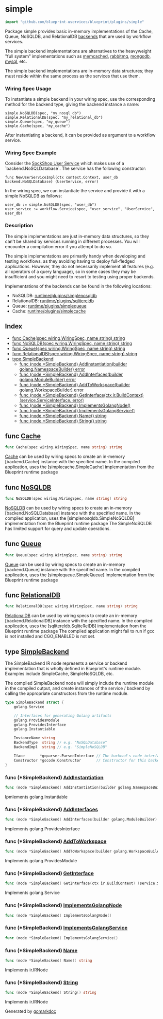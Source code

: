 <!-- Code generated by gomarkdoc. DO NOT EDIT -->

# simple

```go
import "github.com/blueprint-uservices/blueprint/plugins/simple"
```

Package simple provides basic in\-memory implementations of the Cache, Queue, NoSQLDB, and RelationalDB [backends](<https://github.com/Blueprint-uServices/blueprint/tree/main/runtime/core/backend>) that are used by workflow services.

The simple backend implementations are alternatives to the heavyweight "full system" implementations such as [memcached](<https://github.com/Blueprint-uServices/blueprint/tree/main/plugins/memcached>), [rabbitmq](<https://github.com/Blueprint-uServices/blueprint/tree/main/plugins/rabbitmq>), [mongodb](<https://github.com/Blueprint-uServices/blueprint/tree/main/plugins/mongodb>), [mysql](<https://github.com/Blueprint-uServices/blueprint/tree/main/plugins/mysql>), etc.

The simple backend implementations are in\-memory data structures; they must reside within the same process as the services that use them.

### Wiring Spec Usage

To instantiate a simple backend in your wiring spec, use the corresponding method for the backend type, giving the backend instance a name:

```
simple.NoSQLDB(spec, "my_nosql_db")
simple.RelationalDB(spec, "my_relational_db")
simple.Queue(spec, "my_queue")
simple.Cache(spec, "my_cache")
```

After instantiating a backend, it can be provided as argument to a workflow service.

### Wiring Spec Example

Consider the [SockShop User Service](<https://github.com/Blueprint-uServices/blueprint/tree/main/examples/sockshop/workflow/user>) which makes use of a \`backend.NoSQLDatabase\`. The service has the following constructor:

```
func NewUserServiceImpl(ctx context.Context, user_db backend.NoSQLDatabase) (UserService, error)
```

In the wiring spec, we can instantiate the service and provide it with a simple NoSQLDB as follows:

```
user_db := simple.NoSQLDB(spec, "user_db")
user_service := workflow.Service(spec, "user_service", "UserService", user_db)
```

### Description

The simple implementations are just in\-memory data structures, so they can't be shared by services running in different processes. You will encounter a compilation error if you attempt to do so.

The simple implementations are primarily handy when developing and testing workflows, as they avoiding having to deploy full\-fledged applications. However, they do not necessarily implement all features \(e.g. all operators of a query language\), so in some cases they may be insufficient and you might need to resort to testing using proper backends.

Implementations of the backends can be found in the following locations:

- NoSQLDB: [runtime/plugins/simplenosqldb](<https://github.com/Blueprint-uServices/blueprint/tree/main/runtime/plugins/simplenosqldb>)
- RelationalDB: [runtime/plugins/sqlitereldb](<https://github.com/Blueprint-uServices/blueprint/tree/main/runtime/plugins/sqlitereldb>)
- Queue: [runtime/plugins/simplequeue](<https://github.com/Blueprint-uServices/blueprint/tree/main/runtime/plugins/simplequeue>)
- Cache: [runtime/plugins/simplecache](<https://github.com/Blueprint-uServices/blueprint/tree/main/runtime/plugins/simplecache>)

## Index

- [func Cache\(spec wiring.WiringSpec, name string\) string](<#Cache>)
- [func NoSQLDB\(spec wiring.WiringSpec, name string\) string](<#NoSQLDB>)
- [func Queue\(spec wiring.WiringSpec, name string\) string](<#Queue>)
- [func RelationalDB\(spec wiring.WiringSpec, name string\) string](<#RelationalDB>)
- [type SimpleBackend](<#SimpleBackend>)
  - [func \(node \*SimpleBackend\) AddInstantiation\(builder golang.NamespaceBuilder\) error](<#SimpleBackend.AddInstantiation>)
  - [func \(node \*SimpleBackend\) AddInterfaces\(builder golang.ModuleBuilder\) error](<#SimpleBackend.AddInterfaces>)
  - [func \(node \*SimpleBackend\) AddToWorkspace\(builder golang.WorkspaceBuilder\) error](<#SimpleBackend.AddToWorkspace>)
  - [func \(node \*SimpleBackend\) GetInterface\(ctx ir.BuildContext\) \(service.ServiceInterface, error\)](<#SimpleBackend.GetInterface>)
  - [func \(node \*SimpleBackend\) ImplementsGolangNode\(\)](<#SimpleBackend.ImplementsGolangNode>)
  - [func \(node \*SimpleBackend\) ImplementsGolangService\(\)](<#SimpleBackend.ImplementsGolangService>)
  - [func \(node \*SimpleBackend\) Name\(\) string](<#SimpleBackend.Name>)
  - [func \(node \*SimpleBackend\) String\(\) string](<#SimpleBackend.String>)


<a name="Cache"></a>
## func [Cache](<https://github.com/blueprint-uservices/blueprint/blob/main/plugins/simple/wiring.go#L90>)

```go
func Cache(spec wiring.WiringSpec, name string) string
```

[Cache](<#Cache>) can be used by wiring specs to create an in\-memory \[backend.Cache\] instance with the specified name. In the compiled application, uses the \[simplecache.SimpleCache\] implementation from the Blueprint runtime package

<a name="NoSQLDB"></a>
## func [NoSQLDB](<https://github.com/blueprint-uservices/blueprint/blob/main/plugins/simple/wiring.go#L71>)

```go
func NoSQLDB(spec wiring.WiringSpec, name string) string
```

[NoSQLDB](<#NoSQLDB>) can be used by wiring specs to create an in\-memory \[backend.NoSQLDatabase\] instance with the specified name. In the compiled application, uses the \[simplenosqldb.SimpleNoSQLDB\] implementation from the Blueprint runtime package The SimpleNoSQLDB has limited support for query and update operations.

<a name="Queue"></a>
## func [Queue](<https://github.com/blueprint-uservices/blueprint/blob/main/plugins/simple/wiring.go#L84>)

```go
func Queue(spec wiring.WiringSpec, name string) string
```

[Queue](<#Queue>) can be used by wiring specs to create an in\-memory \[backend.Queue\] instance with the specified name. In the compiled application, uses the \[simplequeue.SimpleQueue\] implementation from the Blueprint runtime package

<a name="RelationalDB"></a>
## func [RelationalDB](<https://github.com/blueprint-uservices/blueprint/blob/main/plugins/simple/wiring.go#L78>)

```go
func RelationalDB(spec wiring.WiringSpec, name string) string
```

[RelationalDB](<#RelationalDB>) can be used by wiring specs to create an in\-memory \[backend.RelationalDB\] instance with the specified name. In the compiled application, uses the \[sqlitereldb.SqliteRelDB\] implementation from the Blueprint runtime package The compiled application might fail to run if gcc is not installed and CGO\_ENABLED is not set.

<a name="SimpleBackend"></a>
## type [SimpleBackend](<https://github.com/blueprint-uservices/blueprint/blob/main/plugins/simple/ir.go#L21-L35>)

The SimpleBackend IR node represents a service or backend implementation that is wholly defined in Blueprint's runtime module. Examples include SimpleCache, SimpleNoSQLDB, etc.

The compiled SimpleBackend node will simply include the runtime module in the compiled output, and create instances of the service / backend by calling the appropriate constructors from the runtime module.

```go
type SimpleBackend struct {
    golang.Service

    // Interfaces for generating Golang artifacts
    golang.ProvidesModule
    golang.ProvidesInterface
    golang.Instantiable

    InstanceName string
    BackendType  string // e.g. "NoSQLDatabase"
    BackendImpl  string // e.g. "SimpleNoSQLDB"

    Iface       *goparser.ParsedInterface // The backend's code interface
    Constructor *gocode.Constructor       // Constructor for this backend implementation
}
```

<a name="SimpleBackend.AddInstantiation"></a>
### func \(\*SimpleBackend\) [AddInstantiation](<https://github.com/blueprint-uservices/blueprint/blob/main/plugins/simple/ir.go#L92>)

```go
func (node *SimpleBackend) AddInstantiation(builder golang.NamespaceBuilder) error
```

Ipmlements golang.Instantiable

<a name="SimpleBackend.AddInterfaces"></a>
### func \(\*SimpleBackend\) [AddInterfaces](<https://github.com/blueprint-uservices/blueprint/blob/main/plugins/simple/ir.go#L87>)

```go
func (node *SimpleBackend) AddInterfaces(builder golang.ModuleBuilder) error
```

Implements golang.ProvidesInterface

<a name="SimpleBackend.AddToWorkspace"></a>
### func \(\*SimpleBackend\) [AddToWorkspace](<https://github.com/blueprint-uservices/blueprint/blob/main/plugins/simple/ir.go#L80>)

```go
func (node *SimpleBackend) AddToWorkspace(builder golang.WorkspaceBuilder) error
```

Implements golang.ProvidesModule

<a name="SimpleBackend.GetInterface"></a>
### func \(\*SimpleBackend\) [GetInterface](<https://github.com/blueprint-uservices/blueprint/blob/main/plugins/simple/ir.go#L75>)

```go
func (node *SimpleBackend) GetInterface(ctx ir.BuildContext) (service.ServiceInterface, error)
```

Implements golang.Service

<a name="SimpleBackend.ImplementsGolangNode"></a>
### func \(\*SimpleBackend\) [ImplementsGolangNode](<https://github.com/blueprint-uservices/blueprint/blob/main/plugins/simple/ir.go#L107>)

```go
func (node *SimpleBackend) ImplementsGolangNode()
```



<a name="SimpleBackend.ImplementsGolangService"></a>
### func \(\*SimpleBackend\) [ImplementsGolangService](<https://github.com/blueprint-uservices/blueprint/blob/main/plugins/simple/ir.go#L108>)

```go
func (node *SimpleBackend) ImplementsGolangService()
```



<a name="SimpleBackend.Name"></a>
### func \(\*SimpleBackend\) [Name](<https://github.com/blueprint-uservices/blueprint/blob/main/plugins/simple/ir.go#L70>)

```go
func (node *SimpleBackend) Name() string
```

Implements ir.IRNode

<a name="SimpleBackend.String"></a>
### func \(\*SimpleBackend\) [String](<https://github.com/blueprint-uservices/blueprint/blob/main/plugins/simple/ir.go#L103>)

```go
func (node *SimpleBackend) String() string
```

Implements ir.IRNode

Generated by [gomarkdoc](<https://github.com/princjef/gomarkdoc>)
